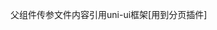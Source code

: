 父组件传参文件内容引用uni-ui框架[用到分页插件]
<template>
<view>
	<line-chart :args="args" />
	<view class="page-next">
		<uni-pagination @change="pageChange" :pageSize="2" :show-icon="true" :total="total" title="" />
	</view>
</view>
</template>
<script>
import lineChart from "@/components/line/line.vue";
	export default{
		components:{
			lineChart
		},
		data(){
			return {
				args: null,
				page: 0,
				total: 0,
				jsonData: [
					[{
						x: ["02月", "04月", "06月", "08月", "09月", "11月"],//设置字符类型，非Number
						y: [29, 78, 50, 35, 26, 35],
					},
					{
						x: ["02月", "04月", "06月", "08月", "09月", "11月"],//设置字符类型，非Number
						y: [19, 68, 30, 25, 36, 15],
					},],
					[{
						x: ["01月", "02月", "03月", "08月", "09月", "11月"],//设置字符类型，非Number
						y: [39, 38, 50, 85, 56, 35],
					},
					{
						x: ["01月", "02月", "03月", "08月", "09月", "11月"],//设置字符类型，非Number
						y: [29, 28, 30, 25, 36, 85],
					}],
					[{
						x: ["03月", "02月", "03月", "08月", "09月", "11月"],//设置字符类型，非Number
						y: [89, 38, 50, 85, 56, 35],
					},
					{
						x: ["03月", "02月", "03月", "08月", "09月", "11月"],//设置字符类型，非Number
						y: [59, 28, 30, 25, 36, 85],
					}],
					[{
						x: ["04月", "02月", "03月", "08月", "09月", "12月"],//设置字符类型，非Number
						y: [79, 38, 50, 85, 56, 35],
					},
					{
						x: ["04月", "02月", "03月", "08月", "09月", "12月"],//设置字符类型，非Number
						y: [59, 28, 30, 25, 36, 85],
					}]
				]
			}
		},
		methods:{
			pageChange(ev){
				this.page = ev.current;
				this.args = {
					xAxis: {
						textSize: 10, //刻度数字fontSize
						maxNumber: 12,
						splitNumber: 6,
						splitLen: 5,
						marginSplit: 12
					},
					yAxis: {
						textSize: 10, //刻度数字fontSize
						maxNumber: 100, //分段的最大值
						splitNumber: 6, //分成几段
						splitLen: 5, //轴左侧的小横线 -|
						marginSplit: 5 //刻度文字与 “-|”的距离 
					},
					lineStyle: [
						{
							color: "#4caf50",//上部分颜色值
							deepColor: "#fff",//最底下渐变色值
							lineDotType: "wave", //两圆点的连接线 line直线，wave二次贝塞尔曲线
							width: 2, //连线的width
							dash: 0 //是否线条虚线 0实线 1以上虚线
						},
						{
							color: "#03a9f4",//上部分颜色值
							deepColor: "#fff",//最底下渐变色值
							lineDotType: "wave", //两圆点的连接线 line直线，wave二次贝塞尔曲线
							width: 2, //连线的width
							dash: 0 //是否线条虚线 0实线 1以上虚线
						}
					],
					dataJSON: this.jsonData[this.page-1]
				};
			}
		},
		onReady() {
			this.total = this.jsonData.length;
			this.args = {
				xAxis: {
					textSize: 10, //刻度数字fontSize
					maxNumber: 12,
					splitNumber: 6,
					splitLen: 5,
					marginSplit: 12
				},
				yAxis: {
					textSize: 10, //刻度数字fontSize
					maxNumber: 100, //分段的最大值
					splitNumber: 6, //分成几段
					splitLen: 5, //轴左侧的小横线 -|
					marginSplit: 5 //刻度文字与 “-|”的距离 
				},
				lineStyle: [
					{
						color: "#4caf50",//上部分颜色值
						deepColor: "#fff",//最底下渐变色值
						lineDotType: "wave", //两圆点的连接线 line直线，wave二次贝塞尔曲线
						width: 2, //连线的width
						dash: 0 //是否线条虚线 0实线 1以上虚线
					},
					{
						color: "#03a9f4",//上部分颜色值
						deepColor: "#fff",//最底下渐变色值
						lineDotType: "wave", //两圆点的连接线 line直线，wave二次贝塞尔曲线
						width: 2, //连线的width
						dash: 0 //是否线条虚线 0实线 1以上虚线
					}
				],
				dataJSON: this.jsonData[this.page],
			}
		}
	}
</script>